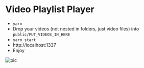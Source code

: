 # Video Playlist Player

- `yarn`
- Drop your videos (not nested in folders, just video files) into `public/PUT_VIDEOS_IN_HERE`
- `yarn start`
- http://localhost:1337
- Enjoy

<img src="https://user-images.githubusercontent.com/224636/108449801-19b29f80-7232-11eb-8267-41f9f8154aae.png" alt="pic">
